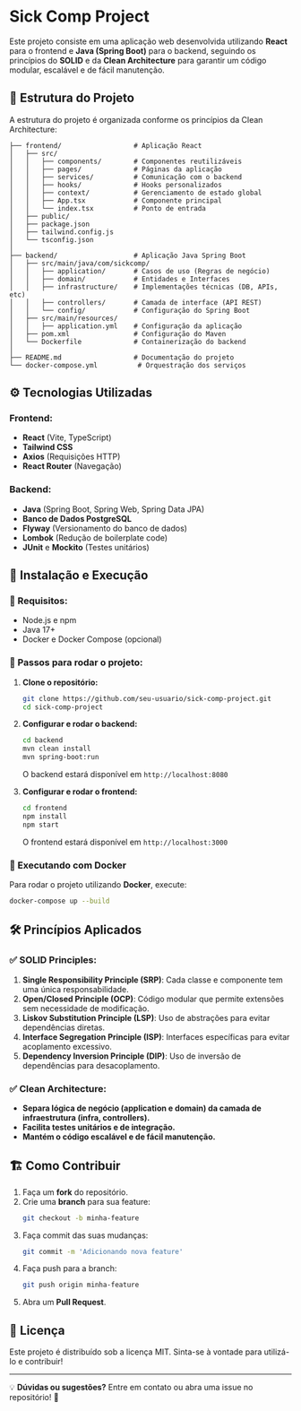 # Sick Comp Project

Este projeto consiste em uma aplicação web desenvolvida utilizando **React** para o frontend e **Java (Spring Boot)** para o backend, seguindo os princípios do **SOLID** e da **Clean Architecture** para garantir um código modular, escalável e de fácil manutenção.

## 📁 Estrutura do Projeto

A estrutura do projeto é organizada conforme os princípios da Clean Architecture:

```
├── frontend/                  # Aplicação React
│   ├── src/
│   │   ├── components/        # Componentes reutilizáveis
│   │   ├── pages/             # Páginas da aplicação
│   │   ├── services/          # Comunicação com o backend
│   │   ├── hooks/             # Hooks personalizados
│   │   ├── context/           # Gerenciamento de estado global
│   │   ├── App.tsx            # Componente principal
│   │   └── index.tsx          # Ponto de entrada
│   ├── public/
│   ├── package.json
│   ├── tailwind.config.js
│   └── tsconfig.json
│
├── backend/                   # Aplicação Java Spring Boot
│   ├── src/main/java/com/sickcomp/
│   │   ├── application/       # Casos de uso (Regras de negócio)
│   │   ├── domain/            # Entidades e Interfaces
│   │   ├── infrastructure/    # Implementações técnicas (DB, APIs, etc)
│   │   ├── controllers/       # Camada de interface (API REST)
│   │   └── config/            # Configuração do Spring Boot
│   ├── src/main/resources/
│   │   ├── application.yml    # Configuração da aplicação
│   ├── pom.xml                # Configuração do Maven
│   └── Dockerfile             # Containerização do backend
│
├── README.md                  # Documentação do projeto
└── docker-compose.yml          # Orquestração dos serviços
```

## ⚙️ Tecnologias Utilizadas

### Frontend:
- **React** (Vite, TypeScript)
- **Tailwind CSS**
- **Axios** (Requisições HTTP)
- **React Router** (Navegação)

### Backend:
- **Java** (Spring Boot, Spring Web, Spring Data JPA)
- **Banco de Dados PostgreSQL**
- **Flyway** (Versionamento do banco de dados)
- **Lombok** (Redução de boilerplate code)
- **JUnit** e **Mockito** (Testes unitários)

## 🚀 Instalação e Execução

### 📌 Requisitos:
- Node.js e npm
- Java 17+
- Docker e Docker Compose (opcional)

### 🔧 Passos para rodar o projeto:

1. **Clone o repositório:**
   ```sh
   git clone https://github.com/seu-usuario/sick-comp-project.git
   cd sick-comp-project
   ```

2. **Configurar e rodar o backend:**
   ```sh
   cd backend
   mvn clean install
   mvn spring-boot:run
   ```

   O backend estará disponível em `http://localhost:8080`

3. **Configurar e rodar o frontend:**
   ```sh
   cd frontend
   npm install
   npm start
   ```

   O frontend estará disponível em `http://localhost:3000`

### 🐳 Executando com Docker
Para rodar o projeto utilizando **Docker**, execute:
```sh
docker-compose up --build
```

## 🛠️ Princípios Aplicados

### ✅ SOLID Principles:
1. **Single Responsibility Principle (SRP)**: Cada classe e componente tem uma única responsabilidade.
2. **Open/Closed Principle (OCP)**: Código modular que permite extensões sem necessidade de modificação.
3. **Liskov Substitution Principle (LSP)**: Uso de abstrações para evitar dependências diretas.
4. **Interface Segregation Principle (ISP)**: Interfaces específicas para evitar acoplamento excessivo.
5. **Dependency Inversion Principle (DIP)**: Uso de inversão de dependências para desacoplamento.

### ✅ Clean Architecture:
- **Separa lógica de negócio (application e domain) da camada de infraestrutura (infra, controllers).**
- **Facilita testes unitários e de integração.**
- **Mantém o código escalável e de fácil manutenção.**

## 🏗️ Como Contribuir

1. Faça um **fork** do repositório.
2. Crie uma **branch** para sua feature:
   ```sh
   git checkout -b minha-feature
   ```
3. Faça commit das suas mudanças:
   ```sh
   git commit -m 'Adicionando nova feature'
   ```
4. Faça push para a branch:
   ```sh
   git push origin minha-feature
   ```
5. Abra um **Pull Request**.

## 📄 Licença

Este projeto é distribuído sob a licença MIT. Sinta-se à vontade para utilizá-lo e contribuir!

---

💡 **Dúvidas ou sugestões?** Entre em contato ou abra uma issue no repositório! 🚀

